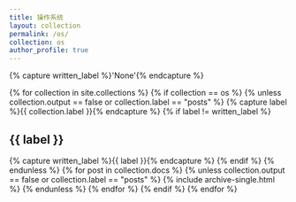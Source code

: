 ```yaml
---
title: 操作系统
layout: collection
permalink: /os/
collection: os
author_profile: true
---
```


{% capture written_label %}'None'{% endcapture %}

{% for collection in site.collections %}
  {% if collection == os %}
    {% unless collection.output == false or collection.label == "posts" %}
      {% capture label %}{{ collection.label }}{% endcapture %}
      {% if label != written_label %}
        <h2 id="{{ label | slugify }}" class="archive__subtitle">{{ label }}</h2>
        {% capture written_label %}{{ label }}{% endcapture %}
      {% endif %}
    {% endunless %}
    {% for post in collection.docs %}
      {% unless collection.output == false or collection.label == "posts" %}
        {% include archive-single.html %}
      {% endunless %}
    {% endfor %}
  {% endif %}
{% endfor %}
